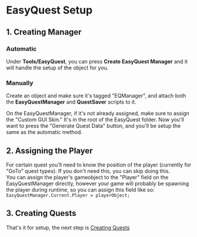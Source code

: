 
# EasyQuest Setup

## 1. Creating Manager

### Automatic
Under **Tools/EasyQuest**, you can press **Create EasyQuest Manager** and it will handle the setup of the object for you. 

### Manually
Create an object and make sure it's tagged "EQManager", and attach both the **EasyQuestManager** and **QuestSaver** scripts to it.

On the EasyQuestManager, if it's not already assigned, make sure to assign the "Custom GUI Skin." It's in the root of the EasyQuest folder. Now you'll want to press the "Generate Quest Data" button, and you'll be setup the same as the automatic method.

## 2. Assigning the Player
For certain quest you'll need to know the position of the player (currently for "GoTo" quest types). If you don't need this, you can skip doing this.   
You can assign the player's gameobject to the "Player" field on the EasyQuestManager directly, however your game will probably be spawning the player during runtime, so you can assign this field like so:         
`EasyQuestManager.Current.Player = playerObject;`

## 3. Creating Quests
That's it for setup, the next step is [Creating Quests](QuestManager/CreatingQuest.md)
